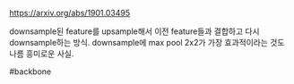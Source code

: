 https://arxiv.org/abs/1901.03495

downsample된 feature를 upsample해서 이전 feature들과 결합하고 다시 downsample하는 방식. downsample에 max pool 2x2가 가장 효과적이라는 것도 나름 흥미로운 사실.

#backbone